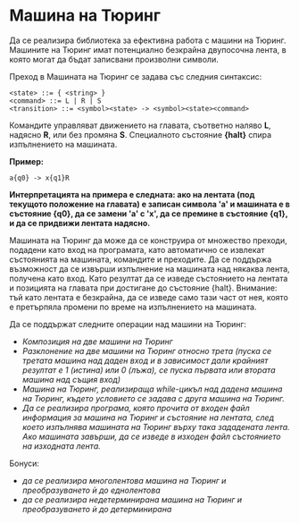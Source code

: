 # Машина на Тюринг
Да се реализира библиотека за ефективна работа с машини на Тюринг.
Машините на Тюринг имат потенциално безкрайна двупосочна лента, в която могат да бъдат записвани произволни символи. 

Преход в Машината на Тюринг се задава със следния синтаксис:
```
<state> ::= { <string> }
<command> ::= L | R | S
<transition> ::= <symbol><state> -> <symbol><state><command>
```
Командите управляват движението на главата, съответно наляво **L**, надясно **R**, или без промяна **S**. Специалното състояние **{halt}** спира изпълнението на машината.

**Пример:**
```
a{q0} -> x{q1}R
```

**Интерпретацията на примера е следната: ако на лентата (под текущото положение на главата) е записан символа 'a' и машината е в състояние {q0}, да се замени 'a' с 'x', да се премине в състояние {q1}, и да се придвижи лентата надясно.**

Машината на Тюринг да може да се конструира от множество преходи, подадени като вход на програмата, като автоматично се извлекат състоянията на машината, командите и преходите. Да се поддържа възможност да се извърши изпълнение на машината над някаква лента, получена като вход. Като резултат да се изведе състоянието на лентата и позицията на главата при достигане до състояние {halt}. Внимание: тъй като лентата е безкрайна, да се изведе само тази част от нея, която е претърпяла промени по време на изпълнението на машината.

Да се поддържат следните операции над машини на Тюринг:

* *Композиция на две машини на Тюринг*
* *Разклонение на две машини на Тюринг относно трета (пуска се третата машина над даден вход и в зависимост дали крайният резултат е 1 (истина) или 0 (лъжа), се пуска първата или втората машина над същия вход)*
* *Машина на Тюринг, реализираща while-цикъл над дадена машина на Тюринг, където условието се задава с друга машина на Тюринг.*
* *Да се реализира програма, която прочита от входен файл информация за машина на Тюринг и състояние на лентата, след което изпълнява машината на Тюринг върху така зададената лента. Ако машината завърши, да се изведе в изходен файл състоянието на изходната лента.*

Бонуси:
* *да се реализира многолентова машина на Тюринг и преобразуването ѝ до еднолентова*
* *да се реализира недетерминирана машина на Тюринг и преобразуването ѝ до детерминирана*

